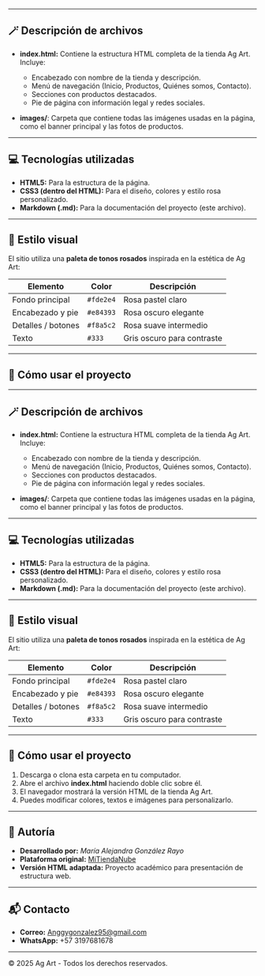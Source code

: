 
---

## 🪄 Descripción de archivos

- **index.html:** Contiene la estructura HTML completa de la tienda Ag Art.  
  Incluye:
  - Encabezado con nombre de la tienda y descripción.
  - Menú de navegación (Inicio, Productos, Quiénes somos, Contacto).
  - Secciones con productos destacados.
  - Pie de página con información legal y redes sociales.

- **images/**: Carpeta que contiene todas las imágenes usadas en la página, como el banner principal y las fotos de productos.

---

## 💻 Tecnologías utilizadas

- **HTML5:** Para la estructura de la página.  
- **CSS3 (dentro del HTML):** Para el diseño, colores y estilo rosa personalizado.  
- **Markdown (.md):** Para la documentación del proyecto (este archivo).

---

## 🎨 Estilo visual

El sitio utiliza una **paleta de tonos rosados** inspirada en la estética de Ag Art:

| Elemento | Color | Descripción |
|-----------|--------|-------------|
| Fondo principal | `#fde2e4` | Rosa pastel claro |
| Encabezado y pie | `#e84393` | Rosa oscuro elegante |
| Detalles / botones | `#f8a5c2` | Rosa suave intermedio |
| Texto | `#333` | Gris oscuro para contraste |

---

## 🚀 Cómo usar el proyecto


---

## 🪄 Descripción de archivos

- **index.html:** Contiene la estructura HTML completa de la tienda Ag Art.  
  Incluye:
  - Encabezado con nombre de la tienda y descripción.
  - Menú de navegación (Inicio, Productos, Quiénes somos, Contacto).
  - Secciones con productos destacados.
  - Pie de página con información legal y redes sociales.

- **images/**: Carpeta que contiene todas las imágenes usadas en la página, como el banner principal y las fotos de productos.

---

## 💻 Tecnologías utilizadas

- **HTML5:** Para la estructura de la página.  
- **CSS3 (dentro del HTML):** Para el diseño, colores y estilo rosa personalizado.  
- **Markdown (.md):** Para la documentación del proyecto (este archivo).

---

## 🎨 Estilo visual

El sitio utiliza una **paleta de tonos rosados** inspirada en la estética de Ag Art:

| Elemento | Color | Descripción |
|-----------|--------|-------------|
| Fondo principal | `#fde2e4` | Rosa pastel claro |
| Encabezado y pie | `#e84393` | Rosa oscuro elegante |
| Detalles / botones | `#f8a5c2` | Rosa suave intermedio |
| Texto | `#333` | Gris oscuro para contraste |

---

## 🚀 Cómo usar el proyecto

1. Descarga o clona esta carpeta en tu computador.  
2. Abre el archivo **index.html** haciendo doble clic sobre él.  
3. El navegador mostrará la versión HTML de la tienda Ag Art.  
4. Puedes modificar colores, textos e imágenes para personalizarlo.

---

## 🧠 Autoría

- **Desarrollado por:** *María Alejandra González Rayo*  
- **Plataforma original:** [MiTiendaNube](https://agart3.mitiendanube.com/)  
- **Versión HTML adaptada:** Proyecto académico para presentación de estructura web.  

---

## 📬 Contacto

- **Correo:**  Anggygonzalez95@gmail.com  
- **WhatsApp:** +57  3197681678

---

© 2025 Ag Art - Todos los derechos reservados.
	